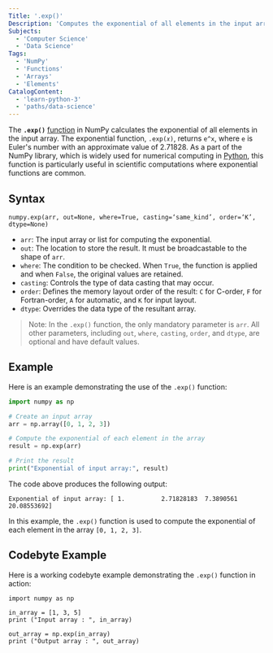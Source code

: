 ```yaml
---
Title: '.exp()'
Description: 'Computes the exponential of all elements in the input array.'
Subjects:
  - 'Computer Science'
  - 'Data Science'
Tags:
  - 'NumPy'
  - 'Functions'
  - 'Arrays'
  - 'Elements'
CatalogContent:
  - 'learn-python-3'
  - 'paths/data-science'
---
```


The **`.exp()`** [function](https://www.codecademy.com/resources/docs/numpy/built-in-functions) in NumPy calculates the exponential of all elements in the input array. The exponential function, `.exp(𝑥)`, returns `e^x`, where `e` is Euler's number with an approximate value of 2.71828. As a part of the NumPy library, which is widely used for numerical computing in [Python](https://www.codecademy.com/resources/docs/python), this function is particularly useful in scientific computations where exponential functions are common.

## Syntax

```pseudo
numpy.exp(arr, out=None, where=True, casting=‘same_kind’, order=‘K’, dtype=None)
```

- `arr`: The input array or list for computing the exponential.
- `out`: The location to store the result. It must be broadcastable to the shape of `arr`.
- `where`: The condition to be checked. When `True`, the function is applied and when `False`, the original values are retained.
- `casting`: Controls the type of data casting that may occur.
- `order`: Defines the memory layout order of the result: `C` for C-order, `F` for Fortran-order, `A` for automatic, and `K` for input layout.
- `dtype`: Overrides the data type of the resultant array.

> Note: In the `.exp()` function, the only mandatory parameter is `arr`. All other parameters, including `out`, `where`, `casting`, `order`, and `dtype`, are optional and have default values.

## Example

Here is an example demonstrating the use of the `.exp()` function:

```py
import numpy as np

# Create an input array
arr = np.array([0, 1, 2, 3])

# Compute the exponential of each element in the array
result = np.exp(arr)

# Print the result
print("Exponential of input array:", result)
```

The code above produces the following output:

```shell
Exponential of input array: [ 1.          2.71828183  7.3890561  20.08553692]
```

In this example, the `.exp()` function is used to compute the exponential of each element in the array `[0, 1, 2, 3]`.

## Codebyte Example

Here is a working codebyte example demonstrating the `.exp()` function in action:

```codebyte/python
import numpy as np

in_array = [1, 3, 5]
print ("Input array : ", in_array)

out_array = np.exp(in_array)
print ("Output array : ", out_array)
```
